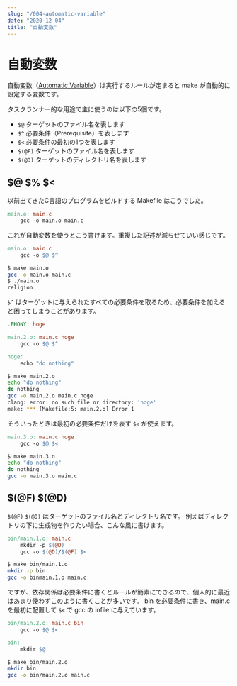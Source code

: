 ```yaml
---
slug: "/004-automatic-variable"
date: "2020-12-04"
title: "自動変数"
---
```


# 自動変数

自動変数（[Automatic Variable](https://www.gnu.org/software/make/manual/html_node/Automatic-Variables.html)）は実行するルールが定まると make が自動的に設定する変数です。

タスクランナー的な用途で主に使うのは以下の5個です。

* `$@` ターゲットのファイル名を表します
* `$^` 必要条件（Prerequisite）を表します
* `$<` 必要条件の最初の1つを表します
* `$(@F)` ターゲットのファイル名を表します
* `$(@D)` ターゲットのディレクトリ名を表します


## $@ $% $<

以前出てきたC言語のプログラムをビルドする Makefile はこうでした。
```makefile
main.o: main.c
	gcc -o main.o main.c
```

これが自動変数を使うとこう書けます。重複した記述が減らせていい感じです。
```makefile
main.o: main.c
	gcc -o $@ $^
```
```sh
$ make main.o
gcc -o main.o main.c
$ ./main.o
religion
```

`$^` はターゲットに与えられたすべての必要条件を取るため、必要条件を加えると困ってしまうことがあります。
```makefile
.PHONY: hoge

main.2.o: main.c hoge
	gcc -o $@ $^

hoge:
	echo "do nothing"
```
```sh
$ make main.2.o
echo "do nothing"
do nothing
gcc -o main.2.o main.c hoge
clang: error: no such file or directory: 'hoge'
make: *** [Makefile:5: main.2.o] Error 1
```

そういったときは最初の必要条件だけを表す `$<` が使えます。
```makefile
main.3.o: main.c hoge
	gcc -o $@ $<
```
```sh
$ make main.3.o
echo "do nothing"
do nothing
gcc -o main.3.o main.c
```


## $(@F) $(@D)

`$(@F)` `$(@D)` はターゲットのファイル名とディレクトリ名です。
例えばディレクトリの下に生成物を作りたい場合、こんな風に書けます。
```makefile
bin/main.1.o: main.c
	mkdir -p $(@D)
	gcc -o $(@D)/$(@F) $<
```
```sh
$ make bin/main.1.o
mkdir -p bin
gcc -o binmain.1.o main.c
```

ですが、依存関係は必要条件に書くとルールが簡素にできるので、個人的に最近はあまり使わずこのように書くことが多いです。
bin を必要条件に書き、main.c を最初に配置して `$<` で gcc の infile に与えています。
```makefile
bin/main.2.o: main.c bin
	gcc -o $@ $<

bin:
	mkdir $@
```
```sh
$ make bin/main.2.o
mkdir bin
gcc -o bin/main.2.o main.c
```